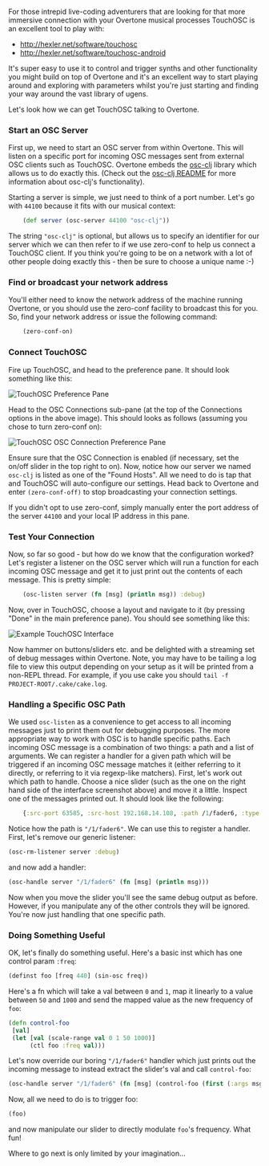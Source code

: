 For those intrepid live-coding adventurers that are looking for that more immersive connection with your Overtone musical processes TouchOSC is an excellent tool to play with:

* http://hexler.net/software/touchosc
* http://hexler.net/software/touchosc-android

It's super easy to use it to control and trigger synths and other functionality you might build on top of Overtone and it's an excellent way to start playing around and exploring with parameters whilst you're just starting and finding your way around the vast library of ugens.

Let's look how we can get TouchOSC talking to Overtone.

### Start an OSC Server

First up, we need to start an OSC server from within Overtone. This will listen on a specific port for incoming OSC messages sent from external OSC clients such as TouchOSC. Overtone embeds the [osc-clj](http://github.com/overtone/osc-clj) library which allows us to do exactly this. (Check out the [osc-clj README](https://github.com/overtone/osc-clj/blob/master/README.md) for more information about osc-clj's functionality).

Starting a server is simple, we just need to think of a port number. Let's go with `44100` because it fits with our musical context:

```clj
    (def server (osc-server 44100 "osc-clj"))
```

The string `"osc-clj"` is optional, but allows us to specify an identifier for our server which we can then refer to if we use zero-conf to help us connect a TouchOSC client. If you think you're going to be on a network with a lot of other people doing exactly this - then be sure to choose a unique name :-)

### Find or broadcast your network address

You'll either need to know the network address of the machine running Overtone, or you should use the zero-conf facility to broadcast this for you. So, find your network address or issue the following command:

```clj
    (zero-conf-on)
```

### Connect TouchOSC

Fire up TouchOSC, and head to the preference pane. It should look something like this:

![TouchOSC Preference Pane](http://cloud.github.com/downloads/overtone/overtone/touchosc-prefs.png)

Head to the OSC Connections sub-pane (at the top of the Connections options in the above image). This should looks as follows (assuming you chose to turn zero-conf on):

![TouchOSC OSC Connection Preference Pane](http://cloud.github.com/downloads/overtone/overtone/touchosc-osc-prefs.png)

Ensure sure that the OSC Connection is enabled (if necessary, set the on/off slider in the top right to on). Now, notice how our server we named `osc-clj` is listed as one of the "Found Hosts". All we need to do is tap that and TouchOSC will auto-configure our settings. Head back to Overtone and enter `(zero-conf-off)` to stop broadcasting your connection settings. 

If you didn't opt to use zero-conf, simply manually enter the port address of the server `44100` and your local IP address in this pane.

### Test Your Connection

Now, so far so good - but how do we know that the configuration worked? Let's register a listener on the OSC server which will run a function for each incoming OSC message and get it to just print out the contents of each message. This is pretty simple:

```clj
    (osc-listen server (fn [msg] (println msg)) :debug)
```

Now, over in TouchOSC, choose a layout and navigate to it (by pressing "Done" in the main preference pane). You should see something like this:

![Example TouchOSC Interface](http://cloud.github.com/downloads/overtone/overtone/touchosc-interface.png)

Now hammer on buttons/sliders etc. and be delighted with a streaming set of debug messages within Overtone. Note, you may have to be tailing a log file to view this output depending on your setup as it will be printed from a non-REPL thread. For example, if you use cake you should `tail -f PROJECT-ROOT/.cake/cake.log`.

### Handling a Specific OSC Path

We used `osc-listen` as a convenience to get access to all incoming messages just to print them out for debugging purposes. The more appropriate way to work with OSC is to handle specific paths. Each incoming OSC message is a combination of two things: a path and a list of arguments. We can register a handler for a given path which will be triggered if an incoming OSC message matches it (either referring to it directly, or referring to it via regexp-like matchers). First, let's work out which path to handle. Choose a nice slider (such as the one on the right hand side of the interface screenshot above) and move it a little. Inspect one of the messages printed out. It should look like the following:

```clj
    {:src-port 63585, :src-host 192.168.14.108, :path /1/fader6, :type-tag f, :args (0.53092784)}
```

Notice how the path is `"/1/fader6"`. We can use this to register a handler. First, let's remove our generic listener:

```clj
(osc-rm-listener server :debug)
```

and now add a handler:

```clj
(osc-handle server "/1/fader6" (fn [msg] (println msg)))
```

Now when you move the slider you'll see the same debug output as before. However, if you manipulate any of the other controls they will be ignored. You're now just handling that one specific path.

### Doing Something Useful

OK, let's finally do something useful. Here's a basic inst which has one control param `:freq`:

```clj
(definst foo [freq 440] (sin-osc freq))
```

Here's a fn which will take a val between `0` and `1`, map it linearly to a value between `50` and `1000` and send the mapped value as the new frequency of `foo`:

```clj
(defn control-foo 
 [val] 
 (let [val (scale-range val 0 1 50 1000)]
      (ctl foo :freq val)))
```

Let's now override our boring `"/1/fader6"` handler which just prints out the incoming message to instead extract the slider's val and call `control-foo`:

```clj
(osc-handle server "/1/fader6" (fn [msg] (control-foo (first (:args msg)))))
```    

Now, all we need to do is to trigger foo:

```clj
(foo)
```

and now manipulate our slider to directly modulate `foo`'s frequency. What fun!

Where to go next is only limited by your imagination...




